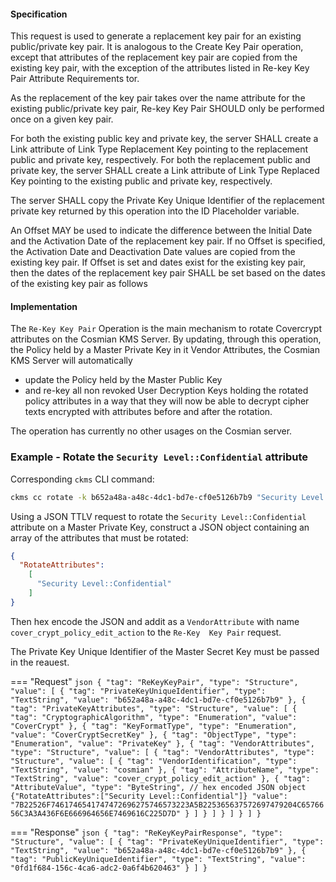 #### Specification

This request is used to generate a replacement key pair for an existing public/private key pair. It is analogous to the
Create Key Pair operation, except that attributes of the replacement key pair are copied from the existing key pair,
with the exception of the attributes listed in Re-key Key Pair Attribute Requirements tor.

As the replacement of the key pair takes over the name attribute for the existing public/private key pair, Re-key Key
Pair SHOULD only be performed once on a given key pair.

For both the existing public key and private key, the server SHALL create a Link attribute of Link Type Replacement Key
pointing to the replacement public and private key, respectively. For both the replacement public and private key, the
server SHALL create a Link attribute of Link Type Replaced Key pointing to the existing public and private key,
respectively.

The server SHALL copy the Private Key Unique Identifier of the replacement private key returned by this operation into
the ID Placeholder variable.

An Offset MAY be used to indicate the difference between the Initial Date and the Activation Date of the replacement key
pair. If no Offset is specified, the Activation Date and Deactivation Date values are copied from the existing key pair.
If Offset is set and dates exist for the existing key pair, then the dates of the replacement key pair SHALL be set
based on the dates of the existing key pair as follows

#### Implementation

The `Re-Key Key Pair` Operation is the main mechanism to rotate Covercrypt attributes on the Cosmian KMS Server. By 
updating, through this operation, the Policy held by a Master Private Key in it Vendor Attributes, the Cosmian KMS Server 
will automatically

- update the Policy held by the Master Public Key
- and re-key all non revoked User Decryption Keys holding the rotated policy attributes in a way that they will now be
  able to decrypt cipher texts encrypted with attributes before and after the rotation.

The operation has currently no other usages on the Cosmian server.

### Example - Rotate the `Security Level::Confidential` attribute

Corresponding `ckms` CLI command:
```bash
ckms cc rotate -k b652a48a-a48c-4dc1-bd7e-cf0e5126b7b9 "Security Level::Confidential"
```

Using a JSON TTLV request to rotate the `Security Level::Confidential` attribute on a Master Private Key, construct a JSON object containing 
an array of the attributes that must be rotated:
```json
{
  "RotateAttributes":
    [
      "Security Level::Confidential"
    ]
}
```
Then hex encode the JSON and addit as a `VendorAttribute` with name `cover_crypt_policy_edit_action` to the `Re-Key 
Key Pair` request.

The Private Key Unique Identifier of the Master Secret Key must be passed in the reauest.

=== "Request"
    ```json
    {
      "tag": "ReKeyKeyPair",
      "type": "Structure",
      "value": [
        {
          "tag": "PrivateKeyUniqueIdentifier",
          "type": "TextString",
          "value": "b652a48a-a48c-4dc1-bd7e-cf0e5126b7b9"
        },
        {
          "tag": "PrivateKeyAttributes",
          "type": "Structure",
          "value": [
            {
              "tag": "CryptographicAlgorithm",
              "type": "Enumeration",
              "value": "CoverCrypt"
            },
            {
              "tag": "KeyFormatType",
              "type": "Enumeration",
              "value": "CoverCryptSecretKey"
            },
            {
              "tag": "ObjectType",
              "type": "Enumeration",
              "value": "PrivateKey"
            },
            {
              "tag": "VendorAttributes",
              "type": "Structure",
              "value": [
                {
                  "tag": "VendorAttributes",
                  "type": "Structure",
                  "value": [
                    {
                      "tag": "VendorIdentification",
                      "type": "TextString",
                      "value": "cosmian"
                    },
                    {
                      "tag": "AttributeName",
                      "type": "TextString",
                      "value": "cover_crypt_policy_edit_action"
                    },
                    {
                      "tag": "AttributeValue",
                      "type": "ByteString",
                      // hex encoded JSON object {"RotateAttributes":["Security Level::Confidential"]}
                      "value": "7B22526F7461746541747472696275746573223A5B225365637572697479204C6576656C3A3A436F6E666964656E7469616C225D7D"
                    }
                  ]
                }
              ]
            }
          ]
        }
      ]
    }
    ```

=== "Response"
    ```json
    {
      "tag": "ReKeyKeyPairResponse",
      "type": "Structure",
      "value": [
        {
          "tag": "PrivateKeyUniqueIdentifier",
          "type": "TextString",
          "value": "b652a48a-a48c-4dc1-bd7e-cf0e5126b7b9"
        },
        {
          "tag": "PublicKeyUniqueIdentifier",
          "type": "TextString",
          "value": "0fd1f684-156c-4ca6-adc2-0a6f4b620463"
        }
      ]
    }   
    ```